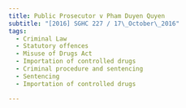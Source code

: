 ```yaml
---
title: Public Prosecutor v Pham Duyen Quyen 
subtitle: "[2016] SGHC 227 / 17\_October\_2016"
tags:
  - Criminal Law
  - Statutory offences
  - Misuse of Drugs Act
  - Importation of controlled drugs
  - Criminal procedure and sentencing
  - Sentencing
  - Importation of controlled drugs

---
```


